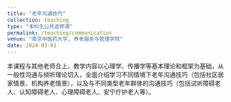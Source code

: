```yaml
---
title: "老年沟通技巧"
collection: teaching
type: "本科生公共选修课"
permalink: /teaching/communication
venue: "南京中医药大学, 养老服务与管理学院"
date: 2024-03-01
---
```


<span style="font-size:14px;">
本课程与其他老师合上，教学内容以心理学、传播学等基本理论和框架为基础，从一般性沟通与倾听理论切入，全面介绍学习不同情境下老年沟通技巧（包括社区居家情景、机构养老情景），以及与不同类型老年群体的沟通技巧（包括试听障碍老人、认知障碍老人、心理障碍老人、安宁疗护老人等）。
